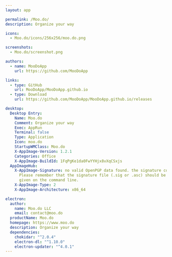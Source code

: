 ```yaml
---
layout: app

permalink: /Moo.do/
description: Organize your way

icons:
  - Moo.do/icons/256x256/moo.do.png

screenshots:
  - Moo.do/screenshot.png

authors:
  - name: MooDoApp
    url: https://github.com/MooDoApp

links:
  - type: GitHub
    url: MooDoApp/MooDoApp.github.io
  - type: Download
    url: https://github.com/MooDoApp/MooDoApp.github.io/releases

desktop:
  Desktop Entry:
    Name: Moo.do
    Comment: Organize your way
    Exec: AppRun
    Terminal: false
    Type: Application
    Icon: moo.do
    StartupWMClass: Moo.do
    X-AppImage-Version: 1.2.1
    Categories: Office
    X-AppImage-BuildId: 1FqPgKe1da0FwYYHjx8vXqCSxjs
  AppImageHub:
    X-AppImage-Signature: no valid OpenPGP data found. the signature could not be verified.
      Please remember that the signature file (.sig or .asc) should be the first file
      given on the command line.
    X-AppImage-Type: 2
    X-AppImage-Architecture: x86_64

electron:
  author:
    name: Moo.do LLC
    email: contact@moo.do
  productName: Moo.do
  homepage: https://www.moo.do
  description: Organize your way
  dependencies:
    chokidar: "^2.0.4"
    electron-dl: "^1.10.0"
    electron-updater: "^4.0.1"
---
```

